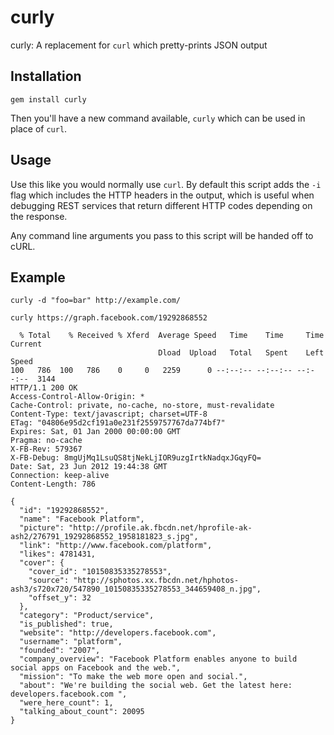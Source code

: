 curly
=====

curly: A replacement for `curl` which pretty-prints JSON output

Installation
------------

```
gem install curly
```

Then you'll have a new command available, `curly` which can be used in place of `curl`.


Usage
-----

Use this like you would normally use `curl`. By default this script adds the `-i` flag which includes the HTTP headers in the output, which is useful when debugging REST services that return different HTTP codes depending on the response.

Any command line arguments you pass to this script will be handed off to cURL.


Example
-------

`curly -d "foo=bar" http://example.com/`

`curly https://graph.facebook.com/19292868552`

```
  % Total    % Received % Xferd  Average Speed   Time    Time     Time  Current
                                 Dload  Upload   Total   Spent    Left  Speed
100   786  100   786    0     0   2259      0 --:--:-- --:--:-- --:--:--  3144
HTTP/1.1 200 OK
Access-Control-Allow-Origin: *
Cache-Control: private, no-cache, no-store, must-revalidate
Content-Type: text/javascript; charset=UTF-8
ETag: "04806e95d2cf191a0e231f2559757767da774bf7"
Expires: Sat, 01 Jan 2000 00:00:00 GMT
Pragma: no-cache
X-FB-Rev: 579367
X-FB-Debug: 8mgUjMq1LsuQS8tjNekLjIOR9uzgIrtkNadqxJGqyFQ=
Date: Sat, 23 Jun 2012 19:44:38 GMT
Connection: keep-alive
Content-Length: 786

{
  "id": "19292868552",
  "name": "Facebook Platform",
  "picture": "http://profile.ak.fbcdn.net/hprofile-ak-ash2/276791_19292868552_1958181823_s.jpg",
  "link": "http://www.facebook.com/platform",
  "likes": 4781431,
  "cover": {
    "cover_id": "10150835335278553",
    "source": "http://sphotos.xx.fbcdn.net/hphotos-ash3/s720x720/547890_10150835335278553_344659408_n.jpg",
    "offset_y": 32
  },
  "category": "Product/service",
  "is_published": true,
  "website": "http://developers.facebook.com",
  "username": "platform",
  "founded": "2007",
  "company_overview": "Facebook Platform enables anyone to build social apps on Facebook and the web.",
  "mission": "To make the web more open and social.",
  "about": "We're building the social web. Get the latest here: developers.facebook.com ",
  "were_here_count": 1,
  "talking_about_count": 20095
}
```
